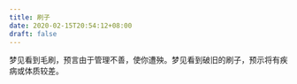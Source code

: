 ```yaml
---
title: 刷子
date: 2020-02-15T20:54:12+08:00
draft: false
---
```


梦见看到毛刷，预言由于管理不善，使你遭殃。梦见看到破旧的刷子，预示将有疾病或体质较差。